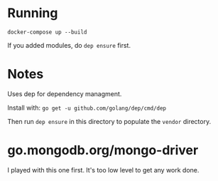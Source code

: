 # Running

`docker-compose up --build`

If you added modules, do `dep ensure` first.

# Notes

Uses dep for dependency managment.

Install with: `go get -u github.com/golang/dep/cmd/dep`

Then run `dep ensure` in this directory to populate the `vendor` directory.

# go.mongodb.org/mongo-driver

I played with this one first.  It's too low level to get any work done.